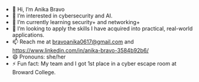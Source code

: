 - 👋 Hi, I’m Anika Bravo
- 👀 I’m interested in cybersecurity and AI.
- 🌱 I’m currently learning security+ and networking+
- 💞️ I’m looking to apply the skills I have acquired into practical, real-world applications.
- 📫 Reach me at bravoanika0617@gmail.com and https://www.linkedin.com/in/anika-bravo-3584b92b6/
- 😄 Pronouns: she/her
- ⚡ Fun fact: My team and I got 1st place in a cyber escape room at Broward College.

<!---
abravo617/abravo617 is a ✨ special ✨ repository because its `README.md` (this file) appears on your GitHub profile.
You can click the Preview link to take a look at your changes.
--->
